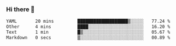 ### Hi there 👋

<!--
**urzz/urzz** is a ✨ _special_ ✨ repository because its `README.md` (this file) appears on your GitHub profile.

Here are some ideas to get you started:

- 🔭 I’m currently working on ...
- 🌱 I’m currently learning ...
- 👯 I’m looking to collaborate on ...
- 🤔 I’m looking for help with ...
- 💬 Ask me about ...
- 📫 How to reach me: ...
- 😄 Pronouns: ...
- ⚡ Fun fact: ...
-->

<!--START_SECTION:waka-->

```txt
YAML       20 mins         ███████████████████▒░░░░░   77.24 %
Other      4 mins          ████░░░░░░░░░░░░░░░░░░░░░   16.20 %
Text       1 min           █▒░░░░░░░░░░░░░░░░░░░░░░░   05.67 %
Markdown   0 secs          ▒░░░░░░░░░░░░░░░░░░░░░░░░   00.89 %
```

<!--END_SECTION:waka-->
